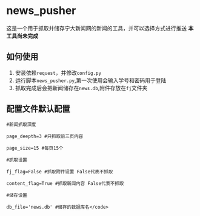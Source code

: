 # news_pusher
这是一个用于抓取并储存宁大新闻网的新闻的工具，并可以选择方式进行推送
**本工具尚未完成**
## 如何使用
1. 安装依赖`request`，并修改`config.py`
2. 运行脚本`news_pusher.py`,第一次使用会输入学号和密码用于登陆
3. 抓取完成后会把新闻储存在`news.db`,附件存放在`fj`文件夹
## 配置文件默认配置
```
#新闻抓取深度

page_deepth=3 #只抓取前三页内容

page_size=15 #每页15个

#抓取设置

fj_flag=False #抓取附件设置 False代表不抓取

content_flag=True #抓取新闻内容 False代表不抓取

#储存设置

db_file='news.db' #储存的数据库名</code>
```